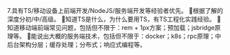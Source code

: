 7.具有TS/移动设备上前端开发/NodeJS/服务端开发等经验者优先。 
根据了解的深度分初/中/高级。
知道TS是什么，为什么要用TS，有TS工程化实践经验。
知道移动端前端常见问题，包括但不限于：rem + 1px方案；预加载；jsbridge原理等。
能说出大概的服务端技术，包括但不限于：docker；k8s；rpc原理；中后台架构分层；缓存处理；分布式；响应式编程等。